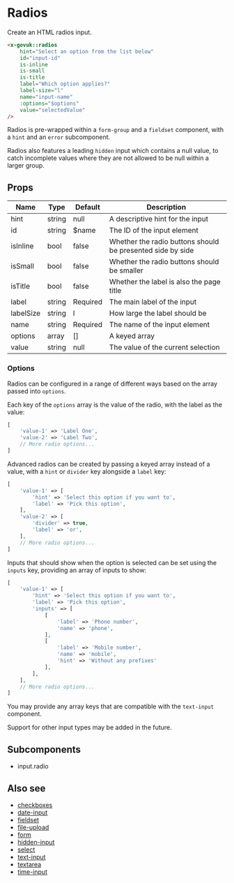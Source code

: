 # Radios

Create an HTML radios input.

```html
<x-govuk::radios
    hint="Select an option from the list below"
    id="input-id"
    is-inline
    is-small
    is-title
    label="Which option applies?"
    label-size="l"
    name="input-name"
    :options="$options"
    value="selectedValue"
/>
```

Radios is pre-wrapped within a `form-group` and a `fieldset` component, with a `hint` and an `error` subcomponent.

Radios also features a leading `hidden` input which contains a null value, to catch incomplete values where they are not allowed to be null within a larger group.

## Props

| Name      | Type   | Default  | Description |
| --------- | ------ | -------- | ----------- |
| hint      | string | null     | A descriptive hint for the input |
| id        | string | $name    | The ID of the input element |
| isInline  | bool   | false    | Whether the radio buttons should be presented side by side |
| isSmall   | bool   | false    | Whether the radio buttons should be smaller |
| isTitle   | bool   | false    | Whether the label is also the page title |
| label     | string | Required | The main label of the input |
| labelSize | string | l        | How large the label should be |
| name      | string | Required | The name of the input element |
| options   | array  | []       | A keyed array |
| value     | string | null     | The value of the current selection | 

### Options

Radios can be configured in a range of different ways based on the array passed into `options`.

Each key of the `options` array is the value of the radio, with the label as the value:

```php
[
    'value-1' => 'Label One',
    'value-2' => 'Label Two',
    // More radio options...
]
```

Advanced radios can be created by passing a keyed array instead of a value, with a `hint` or `divider` key alongside a `label` key:

```php
[
    'value-1' => [
        'hint' => 'Select this option if you want to',
        'label' => 'Pick this option',
    ],
    'value-2' => [
        'divider' => true,
        'label' => 'or',
    ],
    // More radio options...
]
```

Inputs that should show when the option is selected can be set using the `inputs` key, providing an array of inputs to show:

```php
[
    'value-1' => [
        'hint' => 'Select this option if you want to',
        'label' => 'Pick this option',
        'inputs' => [
            [
                'label' => 'Phone number',
                'name' => 'phone',
            ],
            [
                'label' => 'Mobile number',
                'name' => 'mobile',
                'hint' => 'Without any prefixes'
            ],
        ],
    ],
    // More radio options...
]
```

You may provide any array keys that are compatible with the `text-input` component.

Support for other input types may be added in the future.

## Subcomponents

* input.radio

## Also see

* [checkboxes](checkboxes.md)
* [date-input](date-input.md)
* [fieldset](fieldset.md)
* [file-upload](file-upload.md)
* [form](form.md)
* [hidden-input](hidden-input.md)
* [select](select.md)
* [text-input](text-input.md)
* [textarea](textarea.md)
* [time-input](time-input.md)
